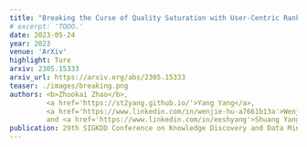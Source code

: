 ```yaml
---
title: "Breaking the Curse of Quality Saturation with User-Centric Ranking"
# excerpt: 'TODO.'
date: 2023-05-24
year: 2023
venue: 'ArXiv'
highlight: Ture
arxiv: 2305.15333
arxiv_url: https://arxiv.org/abs/2305.15333
teaser: ./images/breaking.png
authors: <b>Zhuokai Zhao</b>,
         <a href='https://st2yang.github.io/'>Yang Yang</a>,
         <a href='https://www.linkedin.com/in/wenjie-hu-a7661b13a'>Wenjie Hu</a>,
         and <a href='https://www.linkedin.com/in/eeshyang'>Shuang Yang</a>
publication: 29th SIGKDD Conference on Knowledge Discovery and Data Mining (<b>KDD'23</b>)
---
```

